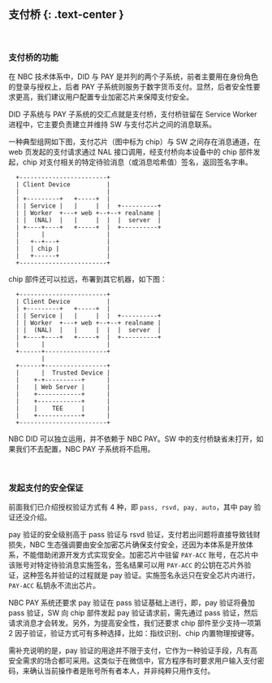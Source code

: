 支付桥 {: .text-center }
---------

&nbsp;

### 支付桥的功能

在 NBC 技术体系中，DID 与 PAY 是并列的两个子系统，前者主要用在身份角色的登录与授权上，后者 PAY 子系统则服务于数字货币支付。显然，后者安全性要求更高，我们建议用户配置专业加密芯片来保障支付安全。

DID 子系统与 PAY 子系统的交汇点就是支付桥，支付桥驻留在 Service Worker 进程中，它主要负责建立并维持 SW 与支付芯片之间的消息联系。

一种典型组网如下图，支付芯片（图中标为 chip）与 SW 之间存在消息通道，在 web 页发起的支付请求通过 NAL 接口调用，经支付桥向本设备中的 chip 部件发起，chip 对支付相关的特定待验消息（或消息哈希值）签名，返回签名字串。

```
  +------------------------+
  | Client Device          |
  |                        |
  | +---------+   +-----+  |
  | | Service |   |     |  |  +----------+
  | | Worker  +---+ web +--+--+ realname |
  | |  (NAL)  |   |     |  |  |  server  |
  | +----+----+   +-----+  |  +----------+
  |      |                 |
  |   +--+---+             |
  |   | chip |             |
  |   +------+             |
  +------------------------+
```

chip 部件还可以拉远，布署到其它机器，如下图：

```
  +------------------------+
  | Client Device          |
  | +---------+   +-----+  |
  | | Service |   |     |  |  +----------+
  | | Worker  +---+ web +--+--+ realname |
  | |  (NAL)  |   |     |  |  |  server  |
  | +----+----+   +-----+  |  +----------+
  |      |                 |
  +------+-----------------+
         |
  +------+-----------------+
  |      |  Trusted Device |
  |    +-+----------+      |
  |    | Web Server |      |
  |    +------------+      |
  |    +------------+      |
  |    |    TEE     |      |
  |    +------------+      |
  +------------------------+
```

NBC DID 可以独立运用，并不依赖于 NBC PAY。SW 中的支付桥缺省未打开，如果我们不去配置，NBC PAY 子系统将不启用。

&nbsp;

### 发起支付的安全保证

前面我们已介绍授权验证方式有 4 种，即 `pass, rsvd, pay, auto`，其中 pay 验证还没介绍。

pay 验证的安全级别高于 pass 验证与 rsvd 验证，支付若出问题将直接导致钱财损失，NBC 生态强调要由安全加密芯片确保支付安全，还因为本体系是开放体系，不能借助闭源开发方式实现安全。加密芯片中驻留 `PAY-ACC` 账号，在芯片中该账号对特定待验消息实施签名，签名结果可以用 `PAY-ACC` 的公钥在芯片外验证，这种签名并验证的过程就是 pay 验证。实施签名永远只在安全芯片内进行，`PAY-ACC` 私钥永不流出芯片。

NBC PAY 系统还要求 pay 验证在 pass 验证基础上进行，即，pay 验证将叠加 pass 验证，SW 向 chip 部件发起 pay 验证请求前，需先通过 pass 验证，然后请求消息才会转发。另外，为提高安全性，我们还要求 chip 部件至少支持一项第 2 因子验证，验证方式可有多种选择，比如：指纹识别、chip 内置物理按键等。

需补充说明的是，pay 验证的用途并不限于支付，它作为一种验证手段，凡有高安全需求的场合都可采用。这类似于在微信中，官方程序有时要求用户输入支付密码，来确认当前操作者是账号所有者本人，并非纯粹只用作支付。
